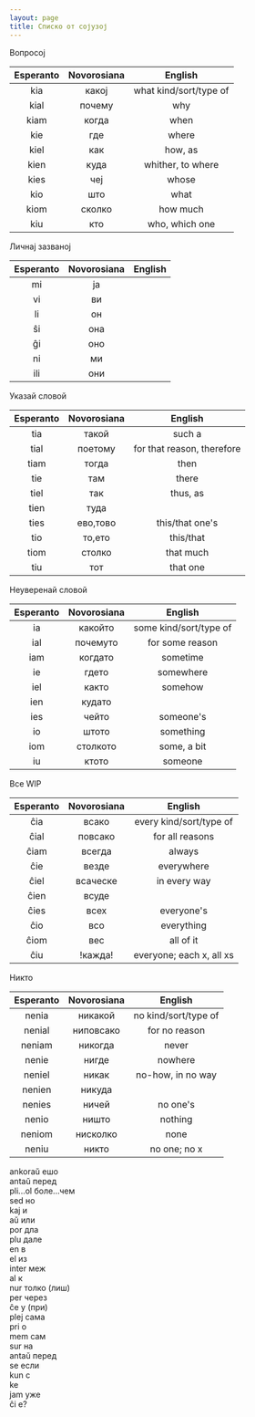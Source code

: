 ```yaml
---
layout: page
title: Списко от сојузој
---
```


Вопросој

| Esperanto | Novorosiana | English  |
|:----------:|:----------:|:-----------:|
| kia        |   какој       |   what kind/sort/type of      |
| kial        |   почему       |  why       |
| kiam        |   когда       |  when       |
| kie       |    где      |   where      |
| kiel        |  как        |  how, as       |
|  kien       |  куда        |  whither, to where  |
|  kies       |  чеј        |  whose       |
| kio        |   што       |  what       |
| kiom        |  сколко        |  how much       |
| kiu        |   кто       | who, which one |


Личнај зазваној

| Esperanto | Novorosiana | English  |
|:----------:|:----------:|:-----------:|
|  mi       |     ја     |         |
|  vi       |     ви     |         |
|   li      |     он     |         |
|   ŝi      |     она     |         |
|   ĝi      |     оно     |         |
|   ni      |     ми     |         |
|   ili      |    они      |         |


Указай словой

| Esperanto | Novorosiana | English  |
|:----------:|:----------:|:-----------:|
|   tia      |     такой     |  such a       |
|   tial      |    поетому      |  for that reason, therefore       |
|   tiam      |    тогда      |   then      |
|   tie      |     там     |   there      |
|   tiel      |    так      |   thus, as      |
|    tien     |    туда      |         |
|    ties     | ево,тово |   this/that one's      |
|    tio     |    то,ето      |  this/that       |
|    tiom     |   столко       |   that much      |
|    tiu     |    тот      |   that one      |

Неуверенай словой

| Esperanto | Novorosiana | English  |
|:----------:|:----------:|:-----------:|
|  ia      |   какойто       |   some kind/sort/type of      |
|  ial      |   почемуто       |   for some reason      |
|   iam     |   когдато       |  sometime       |
|  ie      |    гдето      |   somewhere      |
|  iel      |   както       |  somehow       |
|  ien      |   кудато       |         |
|   ies     |   чейто       |  someone's       |
|  io      |    штото      |   something      |
|  iom      |   столкото       |  some, a bit       |
|  iu      |    ктото      |   someone      |


Все WIP

| Esperanto | Novorosiana | English  |
|:----------:|:----------:|:-----------:|
|   ĉia     |   всако       |  every kind/sort/type of       |
|  ĉial      |   повсако      | for all reasons        |
|  ĉiam      |   всегда       |  always       |
|  ĉie      |    везде      |   everywhere      |
|  ĉiel      |   всаческе       |  in every way       |
|  ĉien      |   всуде       |         |
|  ĉies      |   всех       |  everyone's       |
|   ĉio     |   всо       |    everything     |
|   ĉiom     |    вес      |   all of it      |
|   ĉiu     |   !кажда!       | everyone; each x, all xs  |

Никто

| Esperanto | Novorosiana | English  |
|:----------:|:----------:|:-----------:|
|  nenia      |   никакой       |  no kind/sort/type of       |
|  nenial      |   ниповсако       |  for no reason       |
|  neniam      |   никогда       | never        |
|  nenie      |    нигде      |   nowhere      |
|  neniel     |    никак      |   no-how, in no way      |
|  nenien      |   никуда       |         |
|  nenies      |   ничей       |  no one's       |
|  nenio      |    ништо      |   nothing      |
|   neniom     |   нисколко       | none        |
|  neniu      |    никто      |  no one; no x       |





ankoraŭ ешо\
antaŭ перед\
pli...ol боле...чем\
sed но\
kaj и\
aŭ или\
por дла\
plu дале\
en в\
el из\
inter меж\
al к\
nur толко (лиш)\
per через\
ĉe у (при)\
plej сама\
pri о\
mem сам\
sur на\
antaŭ перед\
se если\
kun с\
ke \
jam уже\
ĉi е?
